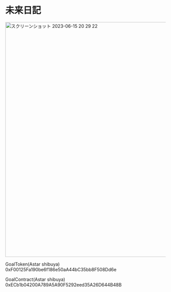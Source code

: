 # 未来日記
<img width="740" alt="スクリーンショット 2023-06-15 20 29 22" src="https://github.com/3tomcha/mirai_nikki/assets/15997287/b2b0b288-016c-4b9b-a422-dea0c6309194">


GoalToken(Astar shibuya)
0xF00125Fa190be6f186e50aA44bC35bb8F508Dd6e

GoalContract(Astar shibuya)
0xECb1b04200A789A5A90F5292eed35A26D644B48B